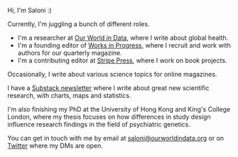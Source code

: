 Hi, I'm Saloni :)

Currently, I'm juggling a bunch of different roles.

- I'm a researcher at [Our World in Data](https://ourworldindata.org), where I write about global health. 
- I'm a founding editor of [Works in Progress](https://worksinprogress.co), where I recruit and work with authors for our quarterly magazine. 
- I'm a contributing editor at [Stripe Press](https://press.stripe.com), where I work on book projects. 

Occasionally, I write about various science topics for online magazines.

I have a [Substack newsletter](https://salonium.substack.com) where I write about great new scientific research, with charts, maps and statistics.

I'm also finishing my PhD at the University of Hong Kong and King's College London, where my thesis focuses on how differences in study design influence research findings in the field of psychiatric genetics.

You can get in touch with me by email at saloni@ourworldindata.org or on [Twitter](https://twitter.com/salonium) where my DMs are open.
